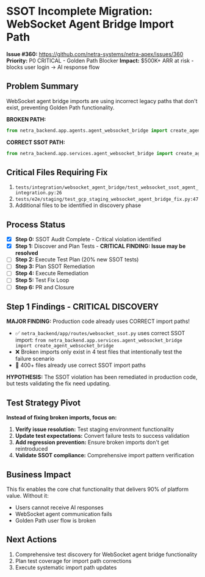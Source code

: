 # SSOT Incomplete Migration: WebSocket Agent Bridge Import Path

**Issue #360:** https://github.com/netra-systems/netra-apex/issues/360
**Priority:** P0 CRITICAL - Golden Path Blocker
**Impact:** $500K+ ARR at risk - blocks user login → AI response flow

## Problem Summary

WebSocket agent bridge imports are using incorrect legacy paths that don't exist, preventing Golden Path functionality.

**BROKEN PATH:**
```python
from netra_backend.app.agents.agent_websocket_bridge import create_agent_websocket_bridge  # ❌
```

**CORRECT SSOT PATH:**
```python
from netra_backend.app.services.agent_websocket_bridge import create_agent_websocket_bridge  # ✅
```

## Critical Files Requiring Fix

1. `tests/integration/websocket_agent_bridge/test_websocket_ssot_agent_integration.py:26`
2. `tests/e2e/staging/test_gcp_staging_websocket_agent_bridge_fix.py:47`
3. Additional files to be identified in discovery phase

## Process Status

- [x] **Step 0:** SSOT Audit Complete - Critical violation identified
- [x] **Step 1:** Discover and Plan Tests - **CRITICAL FINDING: Issue may be resolved**
- [ ] **Step 2:** Execute Test Plan (20% new SSOT tests)
- [ ] **Step 3:** Plan SSOT Remediation
- [ ] **Step 4:** Execute Remediation
- [ ] **Step 5:** Test Fix Loop
- [ ] **Step 6:** PR and Closure

## Step 1 Findings - CRITICAL DISCOVERY

**MAJOR FINDING:** Production code already uses CORRECT import paths!

- ✅ `netra_backend/app/routes/websocket_ssot.py` uses correct SSOT import: `from netra_backend.app.services.agent_websocket_bridge import create_agent_websocket_bridge`
- ❌ Broken imports only exist in 4 test files that intentionally test the failure scenario
- 🎯 400+ files already use correct SSOT import paths

**HYPOTHESIS:** The SSOT violation has been remediated in production code, but tests validating the fix need updating.

## Test Strategy Pivot

**Instead of fixing broken imports, focus on:**
1. **Verify issue resolution:** Test staging environment functionality  
2. **Update test expectations:** Convert failure tests to success validation
3. **Add regression prevention:** Ensure broken imports don't get reintroduced
4. **Validate SSOT compliance:** Comprehensive import pattern verification

## Business Impact

This fix enables the core chat functionality that delivers 90% of platform value. Without it:
- Users cannot receive AI responses
- WebSocket agent communication fails
- Golden Path user flow is broken

## Next Actions

1. Comprehensive test discovery for WebSocket agent bridge functionality
2. Plan test coverage for import path corrections
3. Execute systematic import path updates